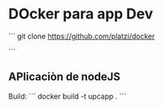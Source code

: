 # DOcker para app Dev

´´´
git clone https://github.com/platzi/docker

´´´
## APlicaciòn de nodeJS

Build:
´´´
docker build -t upcapp .
´´´
